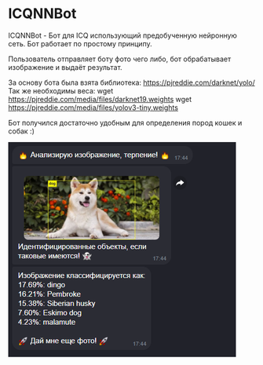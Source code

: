 # ICQNNBot

ICQNNBot - Бот для ICQ использующий предобученную нейронную сеть. 
Бот работает по простому принципу. 

Пользователь отправляет боту фото чего либо, бот обрабатывает изображение и выдаёт результат. 

За основу бота была взята библиотека: 
https://pjreddie.com/darknet/yolo/
Так же необходимы веса: 
wget https://pjreddie.com/media/files/darknet19.weights
wget https://pjreddie.com/media/files/yolov3-tiny.weights


Бот получился достаточно удобным для определения пород кошек и собак :) 

![Test Image 1](prew.png)
